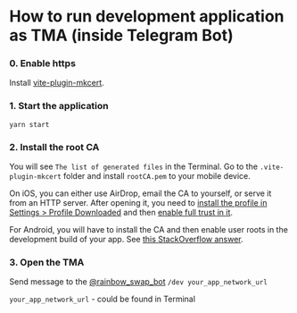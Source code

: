# How to run development application as TMA (inside Telegram Bot)

### 0. Enable https
Install [vite-plugin-mkcert](https://www.npmjs.com/package/vite-plugin-mkcert).

### 1. Start the application
 `yarn start`  

### 2. Install the root CA
You will see `The list of generated files` in the Terminal.
Go to the `.vite-plugin-mkcert` folder and install `rootCA.pem` to your mobile device.

On iOS, you can either use AirDrop, email the CA to yourself, or serve it from an HTTP server. After opening it, you need to [install the profile in Settings > Profile Downloaded](https://github.com/FiloSottile/mkcert/issues/233#issuecomment-690110809) and then [enable full trust in it](https://support.apple.com/en-nz/HT204477).

For Android, you will have to install the CA and then enable user roots in the development build of your app. See [this StackOverflow answer](https://stackoverflow.com/a/22040887/749014).

### 3. Open the TMA
Send message to the [@rainbow_swap_bot](https://t.me/rainbow_swap_bot)
`/dev your_app_network_url`

`your_app_network_url` - could be found in Terminal
